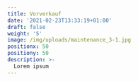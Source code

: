 ```yaml
---
title: Vorverkauf
date: '2021-02-23T13:33:19+01:00'
draft: false
weight: '5'
image: /img/uploads/maintenance_3-1.jpg
positionx: 50
positiony: 50
description: >-
  Lorem ipsum
---
```



